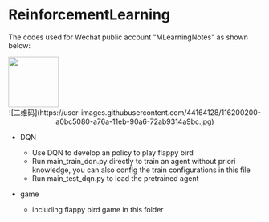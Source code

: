 # ReinforcementLearning
The codes used for Wechat public account "MLearningNotes" as shown below:

<img src="https://user-images.githubusercontent.com/44164128/116200200-a0bc5080-a76a-11eb-90a6-72ab9314a9bc.jpg" width = "100" height = "100" div align=center />
<div align=center>![二维码](https://user-images.githubusercontent.com/44164128/116200200-a0bc5080-a76a-11eb-90a6-72ab9314a9bc.jpg)</div>
  
  
- DQN
  - Use DQN to develop an policy to play flappy bird
  - Run main_train_dqn.py directly to train an agent without priori knowledge, you can also config the train configurations in this file
  - Run main_test_dqn.py to load the pretrained agent 

- game
  - including flappy bird game in this folder

